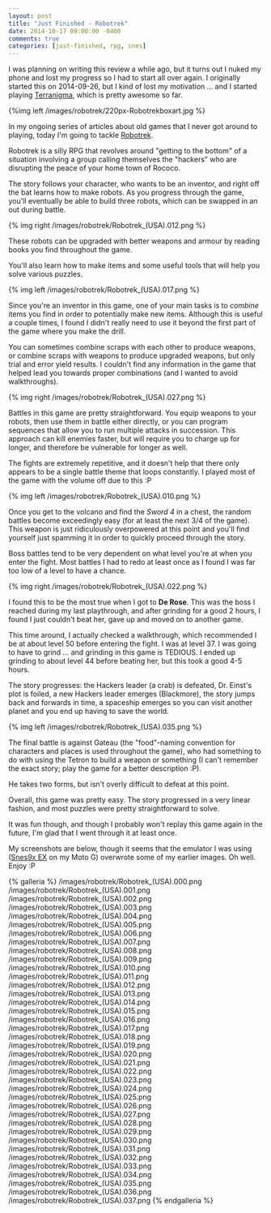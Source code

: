 ```yaml
---
layout: post
title: "Just Finished - Robotrek"
date: 2014-10-17 09:00:00 -0400
comments: true
categories: [just-finished, rpg, snes]
---
```


I was planning on writing this review a while ago, but it turns out I nuked my phone and lost my progress so I had to start all over again. I originally started this on 2014-09-26, but I kind of lost my motivation ... and I started playing [Terranigma](http://en.wikipedia.org/wiki/Terranigma), which is pretty awesome so far.

{%img left /images/robotrek/220px-Robotrekboxart.jpg %}

In my ongoing series of articles about old games that I never got around to playing, today I'm going to tackle [Robotrek](http://en.wikipedia.org/wiki/Robotrek).

Robotrek is a silly RPG that revolves around "getting to the bottom" of a situation involving a group calling themselves the "hackers" who are disrupting the peace of your home town of Rococo.

The story follows your character, who wants to be an inventor, and right off the bat learns how to make robots. As you progress through the game, you'll eventually be able to build three robots, which can be swapped in an out during battle.

<!-- more -->

{% img right /images/robotrek/Robotrek_(USA).012.png %}

These robots can be upgraded with better weapons and armour by reading books you find throughout the game.

You'll also learn how to make items and some useful tools that will help you solve various puzzles.

{% img left /images/robotrek/Robotrek_(USA).017.png %}

Since you're an inventor in this game, one of your main tasks is to *combine* items you find in order to potentially make new items. Although this is useful a couple times, I found I didn't really need to use it beyond the first part of the game where you make the drill.

You can sometimes combine scraps with each other to produce weapons, or combine scraps with weapons to produce upgraded weapons, but only trial and error yield results. I couldn't find any information in the game that helped lead you towards proper combinations (and I wanted to avoid walkthroughs).

{% img right /images/robotrek/Robotrek_(USA).027.png %}

Battles in this game are pretty straightforward. You equip weapons to your robots, then use them in battle either directly, or you can program sequences that allow you to run multiple attacks in succession. This approach can kill enemies faster, but will require you to charge up for longer, and therefore be vulnerable for longer as well.

The fights are extremely repetitive, and it doesn't help that there only appears to be a single battle theme that loops constantly. I played most of the game with the volume off due to this :P

{% img left /images/robotrek/Robotrek_(USA).010.png %}

Once you get to the volcano and find the *Sword 4* in a chest, the random battles become exceedingly easy (for at least the next 3/4 of the game). This weapon is just ridiculously overpowered at this point and you'll find yourself just spamming it in order to quickly proceed through the story.

Boss battles tend to be very dependent on what level you're at when you enter the fight. Most battles I had to redo at least once as I found I was far too low of a level to have a chance.

{% img right /images/robotrek/Robotrek_(USA).022.png %}

I found this to be the most true when I got to **De Rose**. This was the boss I reached during my last playthrough, and after grinding for a good 2 hours, I found I just couldn't beat her, gave up and moved on to another game.

This time around, I actually checked a walkthrough, which recommended I be at about level 50 before entering the fight. I was at level 37. I was going to have to grind ... and grinding in this game is TEDIOUS. I ended up grinding to about level 44 before beating her, but this took a good 4-5 hours. 

The story progresses: the Hackers leader (a crab) is defeated, Dr. Einst's plot is foiled, a new Hackers leader emerges (Blackmore), the story jumps back and forwards in time, a spaceship emerges so you can visit another planet and you end up having to save the world.

{% img left /images/robotrek/Robotrek_(USA).035.png %}

The final battle is against Gateau (the "food"-naming convention for characters and places is used throughout the game), who had something to do with using the Tetron to build a weapon or something (I can't remember the exact story; play the game for a better description :P).

He takes two forms, but isn't overly difficult to defeat at this point.

Overall, this game was pretty easy. The story progressed in a very linear fashion, and most puzzles were pretty straightforward to solve.

It was fun though, and though I probably won't replay this game again in the future, I'm glad that I went through it at least once.

My screenshots are below, though it seems that the emulator I was using ([Snes9x EX](http://www.explusalpha.com/home/snes9x-ex) on my Moto G) overwrote some of my earlier images. Oh well. Enjoy :P

{% galleria %}
/images/robotrek/Robotrek_(USA).000.png
/images/robotrek/Robotrek_(USA).001.png
/images/robotrek/Robotrek_(USA).002.png
/images/robotrek/Robotrek_(USA).003.png
/images/robotrek/Robotrek_(USA).004.png
/images/robotrek/Robotrek_(USA).005.png
/images/robotrek/Robotrek_(USA).006.png
/images/robotrek/Robotrek_(USA).007.png
/images/robotrek/Robotrek_(USA).008.png
/images/robotrek/Robotrek_(USA).009.png
/images/robotrek/Robotrek_(USA).010.png
/images/robotrek/Robotrek_(USA).011.png
/images/robotrek/Robotrek_(USA).012.png
/images/robotrek/Robotrek_(USA).013.png
/images/robotrek/Robotrek_(USA).014.png
/images/robotrek/Robotrek_(USA).015.png
/images/robotrek/Robotrek_(USA).016.png
/images/robotrek/Robotrek_(USA).017.png
/images/robotrek/Robotrek_(USA).018.png
/images/robotrek/Robotrek_(USA).019.png
/images/robotrek/Robotrek_(USA).020.png
/images/robotrek/Robotrek_(USA).021.png
/images/robotrek/Robotrek_(USA).022.png
/images/robotrek/Robotrek_(USA).023.png
/images/robotrek/Robotrek_(USA).024.png
/images/robotrek/Robotrek_(USA).025.png
/images/robotrek/Robotrek_(USA).026.png
/images/robotrek/Robotrek_(USA).027.png
/images/robotrek/Robotrek_(USA).028.png
/images/robotrek/Robotrek_(USA).029.png
/images/robotrek/Robotrek_(USA).030.png
/images/robotrek/Robotrek_(USA).031.png
/images/robotrek/Robotrek_(USA).032.png
/images/robotrek/Robotrek_(USA).033.png
/images/robotrek/Robotrek_(USA).034.png
/images/robotrek/Robotrek_(USA).035.png
/images/robotrek/Robotrek_(USA).036.png
/images/robotrek/Robotrek_(USA).037.png
{% endgalleria %}